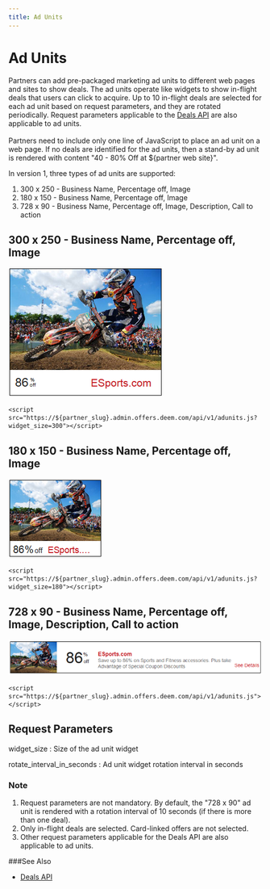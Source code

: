 ```yaml
---
title: Ad Units
---
```


# Ad Units

Partners can add pre-packaged marketing ad units to different web pages and sites to show deals.
The ad units operate like widgets to show in-flight deals that users can click to acquire.
Up to 10 in-flight deals are selected for each ad unit based on request parameters, and they are rotated periodically.
Request parameters applicable to the [Deals API](/v1/deals) are also applicable to ad units.
<br><br>
Partners need to include only one line of JavaScript to place an ad unit on a web page.
If no deals are identified for the ad units, then a stand-by ad unit is rendered with content "40 - 80% Off at ${partner web site}".

In version 1, three types of ad units are supported:

1. 300 x 250 - Business Name, Percentage off, Image
2. 180 x 150 - Business Name, Percentage off, Image
3. 728 x 90 - Business Name, Percentage off, Image, Description, Call to action

## 300 x 250 - Business Name, Percentage off, Image
<img src="/images/ad-unit-300-250.png" alt="Ad Unit 300x250" >

    <script src="https://${partner_slug}.admin.offers.deem.com/api/v1/adunits.js?widget_size=300"></script>

## 180 x 150 - Business Name, Percentage off, Image
<img src="/images/ad-unit-180-150.png" alt="Ad Unit 180x150" >

    <script src="https://${partner_slug}.admin.offers.deem.com/api/v1/adunits.js?widget_size=180"></script>

## 728 x 90 - Business Name, Percentage off, Image, Description, Call to action
<img src="/images/ad-unit-728-90.png" alt="Ad Unit 728x90" >

    <script src="https://${partner_slug}.admin.offers.deem.com/api/v1/adunits.js"></script>

## Request Parameters
widget_size
: Size of the ad unit widget

rotate_interval_in_seconds
: Ad unit widget rotation interval in seconds

### Note
1. Request parameters are not mandatory.  By default, the "728 x 90" ad unit is rendered with a rotation interval of 10 seconds (if there is more than one deal).
2. Only in-flight deals are selected.  Card-linked offers are not selected.
3. Other request parameters applicable for the Deals API are also applicable to ad units.

###See Also
* [Deals API](/v1/deals)
